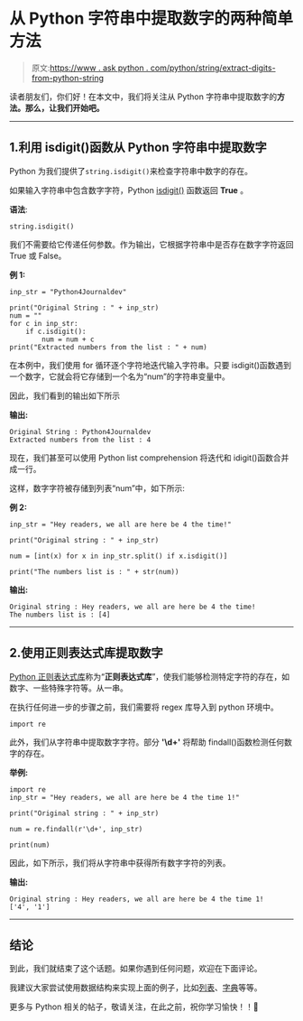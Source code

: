 # 从 Python 字符串中提取数字的两种简单方法

> 原文:[https://www . ask python . com/python/string/extract-digits-from-python-string](https://www.askpython.com/python/string/extract-digits-from-python-string)

读者朋友们，你们好！在本文中，我们将关注从 Python 字符串中提取数字的**方法。那么，让我们开始吧。**

* * *

## 1.利用 isdigit()函数从 Python 字符串中提取数字

Python 为我们提供了`string.isdigit()`来检查字符串中数字的存在。

如果输入字符串中包含数字字符，Python [isdigit()](https://www.askpython.com/python/string/python-string-isdigit-function) 函数返回 **True** 。

**语法**:

```
string.isdigit()

```

我们不需要给它传递任何参数。作为输出，它根据字符串中是否存在数字字符返回 True 或 False。

**例 1:**

```
inp_str = "Python4Journaldev"

print("Original String : " + inp_str) 
num = ""
for c in inp_str:
    if c.isdigit():
        num = num + c
print("Extracted numbers from the list : " + num) 

```

在本例中，我们使用 for 循环逐个字符地迭代输入字符串。只要 isdigit()函数遇到一个数字，它就会将它存储到一个名为“num”的字符串变量中。

因此，我们看到的输出如下所示

**输出:**

```
Original String : Python4Journaldev
Extracted numbers from the list : 4

```

现在，我们甚至可以使用 Python list comprehension 将迭代和 idigit()函数合并成一行。

这样，数字字符被存储到列表“num”中，如下所示:

**例 2:**

```
inp_str = "Hey readers, we all are here be 4 the time!"

print("Original string : " + inp_str) 

num = [int(x) for x in inp_str.split() if x.isdigit()] 

print("The numbers list is : " + str(num)) 

```

**输出:**

```
Original string : Hey readers, we all are here be 4 the time!
The numbers list is : [4]

```

* * *

## 2.使用正则表达式库提取数字

[Python 正则表达式库](https://www.askpython.com/python/regular-expression-in-python)称为“**正则表达式库**”，使我们能够检测特定字符的存在，如数字、一些特殊字符等。从一串。

在执行任何进一步的步骤之前，我们需要将 regex 库导入到 python 环境中。

```
import re

```

此外，我们从字符串中提取数字字符。部分 **'\d+'** 将帮助 findall()函数检测任何数字的存在。

**举例:**

```
import re
inp_str = "Hey readers, we all are here be 4 the time 1!"

print("Original string : " + inp_str) 

num = re.findall(r'\d+', inp_str) 

print(num)

```

因此，如下所示，我们将从字符串中获得所有数字字符的列表。

**输出:**

```
Original string : Hey readers, we all are here be 4 the time 1!
['4', '1']

```

* * *

## 结论

到此，我们就结束了这个话题。如果你遇到任何问题，欢迎在下面评论。

我建议大家尝试使用数据结构来实现上面的例子，比如[列表](https://www.askpython.com/python/list/python-list)、[字典](https://www.askpython.com/python/dictionary/python-dictionary-dict-tutorial)等等。

更多与 Python 相关的帖子，敬请关注，在此之前，祝你学习愉快！！🙂